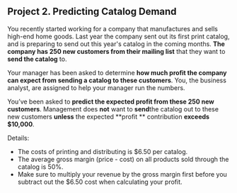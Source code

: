 ## Project 2. Predicting Catalog Demand

You recently started working for a company that manufactures and sells high-end home goods. Last year the company sent out its first print catalog, and is preparing to send out this year's catalog in the coming months. **The company has 250 new customers from their mailing list** that they want to **send the catalog** to.

Your manager has been asked to determine **how much profit the company can expect from sending a catalog to these customers**. You, the business analyst, are assigned to help your manager run the numbers. 

You’ve been asked to **predict the expected profit from these 250 new customers**. Management does **not** want to **send**the catalog out to these new customers **unless** the expected **profit ** contribution **exceeds $10,000**.



Details:

- The costs of printing and distributing is $6.50 per catalog.
- The average gross margin (price - cost) on all products sold through the catalog is 50%.
- Make sure to multiply your revenue by the gross margin first before you subtract out the $6.50 cost when calculating your profit.